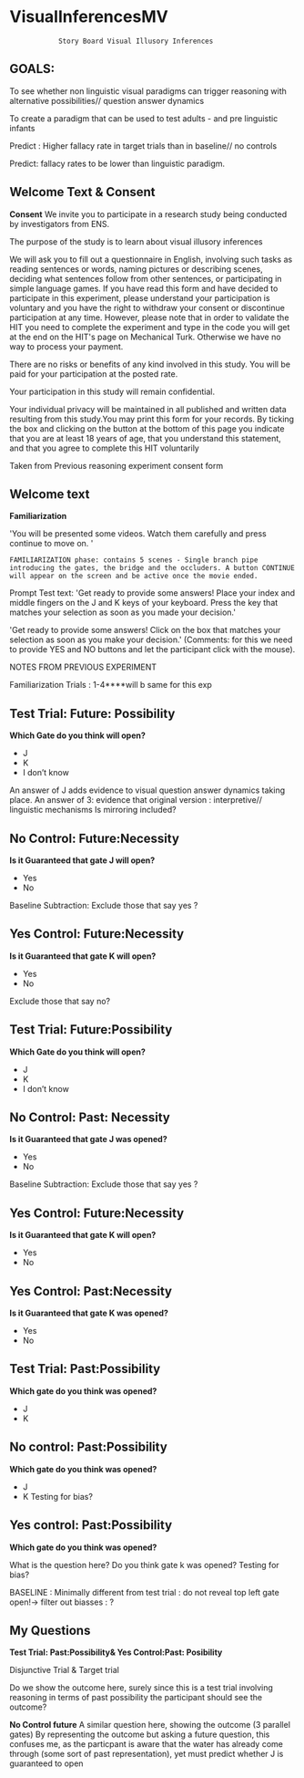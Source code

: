 # VisualInferencesMV
				Story Board Visual Illusory Inferences 


## GOALS:


To see whether non linguistic visual paradigms  can trigger reasoning with alternative possibilities// question answer dynamics 

To create a paradigm that can be used to test adults - and pre linguistic infants 

Predict : Higher fallacy rate in target trials than in baseline// no controls 

Predict: fallacy rates to be lower than linguistic paradigm. 

## Welcome Text & Consent 
**Consent** 
We invite you to participate in a research study being conducted by investigators from ENS.

The purpose of the study is to learn about visual illusory inferences

We will ask you to fill out a questionnaire in English, involving such tasks as reading sentences or words, naming pictures or describing scenes, deciding what sentences follow from other sentences, or participating in simple language games. If you have read this form and have decided to participate in this experiment, please understand your participation is voluntary and you have the right to withdraw your consent or discontinue participation at any time.  However, please note that in order to validate the HIT you need to complete the experiment and type in the code you will get at the end on the HIT's page on Mechanical Turk.  Otherwise we have no way to process your payment.

There are no risks or benefits of any kind involved in this study. You will be paid for your participation at the posted rate.

Your participation in this study will remain confidential.

Your individual privacy will be maintained in all published and written data resulting from this study.You may print this form for your records.
By ticking the box and clicking on the button at the bottom of this page you indicate that you are at least 18 years of age, that you understand this statement, and that you agree to complete this HIT voluntarily

Taken from Previous reasoning experiment consent form 


## Welcome text

**Familiarization**

  'You will be presented some videos. Watch them carefully and press continue to move on. '

	FAMILIARIZATION phase: contains 5 scenes - Single branch pipe introducing the gates, the bridge and the occluders. A button CONTINUE will appear on the screen and be active once the movie ended. 


Prompt Test text: 'Get ready to provide some answers! Place your index and middle fingers on the J and K keys of your keyboard. Press the key that matches your selection as soon as you made your decision.'

 'Get ready to provide some answers! Click on the box that matches your selection as soon as you make your decision.' 
(Comments: for this we need to provide YES and NO buttons and let the participant click with the mouse).

NOTES FROM PREVIOUS EXPERIMENT

Familiarization Trials : 1-4****will b same for this exp


## Test Trial: Future: Possibility
**Which Gate do you think will open?**
* J
* K
* I don’t know 

An answer of J adds evidence to visual question answer dynamics taking place.
 An answer of 3: evidence that original version : interpretive// linguistic mechanisms
Is mirroring included?

## No Control: Future:Necessity
**Is it Guaranteed that gate J will open?**
* Yes
* No

Baseline Subtraction: Exclude those that say yes ?

## Yes Control: Future:Necessity
**Is it Guaranteed that gate K will open?**
* Yes
* No

Exclude those that say no?

## Test Trial: Future:Possibility
**Which Gate do you think will open?**
* J
* K
* I don’t know 

## No Control: Past: Necessity
**Is it Guaranteed that gate J was opened?** 
* Yes
* No

Baseline Subtraction: Exclude those that say yes ?

## Yes Control: Future:Necessity 
**Is it Guaranteed that gate K will open?**
* Yes
* No


## Yes Control: Past:Necessity
**Is it Guaranteed that gate K was opened?**
* Yes
* No


## Test Trial: Past:Possibility
**Which gate do you think was opened?**
* J
* K


## No control: Past:Possibility
**Which gate do you think was opened?**
* J
* K
Testing for bias? 


## Yes control: Past:Possibility
**Which gate do you think was opened?**

What is the question here?
Do you think gate k was opened?
Testing for bias?

BASELINE : Minimally different from test trial : do not reveal top left gate open!-> filter out biasses : ?


## My Questions 

**Test Trial: Past:Possibility& Yes Control:Past: Posibility**

Disjunctive Trial & Target trial  
 
Do we show the outcome here, surely since this is a test trial involving reasoning in terms of past possibility the participant should see the outcome?


**No Control future**
A similar question here, showing the outcome (3 parallel gates)
By representing the outcome but asking a future question, this confuses me, as the particpant is aware that the water has already come through (some sort of past representation), yet must predict whether J is guaranteed to open 


